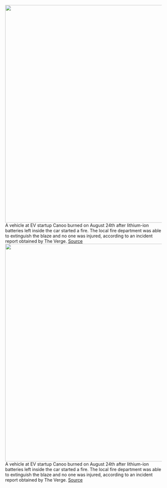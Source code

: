 <img src='https://cdn.vox-cdn.com/thumbor/dyfaaix7p9YLJYINYkqCvO3R6Z0=/0x0:1920x1280/1200x800/filters:focal(807x487:1113x793)/cdn.vox-cdn.com/uploads/chorus_image/image/70328780/canoo_Design_Exterior_03.0.jpg' width='700px' /><br/>
A vehicle at EV startup Canoo burned on August 24th after lithium-ion batteries left inside the car started a fire. The local fire department was able to extinguish the blaze and no one was injured, according to an incident report obtained by The Verge.
<a href='https://www.theverge.com/2021/12/29/22846610/canoo-fire-california-august-startup-battery-lithium-ion'> Source <a/><img src='https://cdn.vox-cdn.com/thumbor/dyfaaix7p9YLJYINYkqCvO3R6Z0=/0x0:1920x1280/1200x800/filters:focal(807x487:1113x793)/cdn.vox-cdn.com/uploads/chorus_image/image/70328780/canoo_Design_Exterior_03.0.jpg' width='700px' /><br/>
A vehicle at EV startup Canoo burned on August 24th after lithium-ion batteries left inside the car started a fire. The local fire department was able to extinguish the blaze and no one was injured, according to an incident report obtained by The Verge.
<a href='https://www.theverge.com/2021/12/29/22846610/canoo-fire-california-august-startup-battery-lithium-ion'> Source <a/>